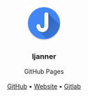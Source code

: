 <div align="center">
    <a href="https://loris.janner.dev/">
        <img src="img/logo.png" height="80">
    </a>
    <h3> ljanner </h3>
    <div align="center">
        GitHub Pages
        <br>
        <br>
        <a href="https://github.com/ljanner">GitHub</a>
        •
        <a href="https://loris.janner.dev/">Website</a>
        •
        <a href="https://gitlab.com/ljanner">Gitlab</a>
    </div>
</div>
